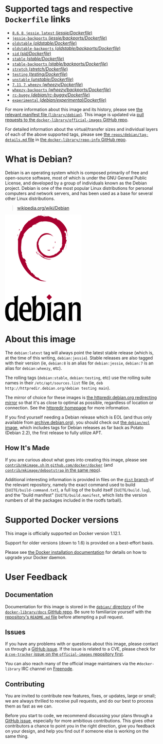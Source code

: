 # Supported tags and respective `Dockerfile` links

-	[`8.6`, `8`, `jessie`, `latest` (*jessie/Dockerfile*)](https://github.com/tianon/docker-brew-debian/blob/261f8d1fd3b61f1f790c1f47b006ca150064189b/jessie/Dockerfile)
-	[`jessie-backports` (*jessie/backports/Dockerfile*)](https://github.com/tianon/docker-brew-debian/blob/261f8d1fd3b61f1f790c1f47b006ca150064189b/jessie/backports/Dockerfile)
-	[`oldstable` (*oldstable/Dockerfile*)](https://github.com/tianon/docker-brew-debian/blob/261f8d1fd3b61f1f790c1f47b006ca150064189b/oldstable/Dockerfile)
-	[`oldstable-backports` (*oldstable/backports/Dockerfile*)](https://github.com/tianon/docker-brew-debian/blob/261f8d1fd3b61f1f790c1f47b006ca150064189b/oldstable/backports/Dockerfile)
-	[`sid` (*sid/Dockerfile*)](https://github.com/tianon/docker-brew-debian/blob/5262a068af848af6e4084a1853999f4df1d68a2a/sid/Dockerfile)
-	[`stable` (*stable/Dockerfile*)](https://github.com/tianon/docker-brew-debian/blob/261f8d1fd3b61f1f790c1f47b006ca150064189b/stable/Dockerfile)
-	[`stable-backports` (*stable/backports/Dockerfile*)](https://github.com/tianon/docker-brew-debian/blob/261f8d1fd3b61f1f790c1f47b006ca150064189b/stable/backports/Dockerfile)
-	[`stretch` (*stretch/Dockerfile*)](https://github.com/tianon/docker-brew-debian/blob/5262a068af848af6e4084a1853999f4df1d68a2a/stretch/Dockerfile)
-	[`testing` (*testing/Dockerfile*)](https://github.com/tianon/docker-brew-debian/blob/5262a068af848af6e4084a1853999f4df1d68a2a/testing/Dockerfile)
-	[`unstable` (*unstable/Dockerfile*)](https://github.com/tianon/docker-brew-debian/blob/5262a068af848af6e4084a1853999f4df1d68a2a/unstable/Dockerfile)
-	[`7.11`, `7`, `wheezy` (*wheezy/Dockerfile*)](https://github.com/tianon/docker-brew-debian/blob/261f8d1fd3b61f1f790c1f47b006ca150064189b/wheezy/Dockerfile)
-	[`wheezy-backports` (*wheezy/backports/Dockerfile*)](https://github.com/tianon/docker-brew-debian/blob/261f8d1fd3b61f1f790c1f47b006ca150064189b/wheezy/backports/Dockerfile)
-	[`rc-buggy` (*debian/rc-buggy/Dockerfile*)](https://github.com/tianon/dockerfiles/blob/22a998f815d55217afa0075411b810b8889ceac1/debian/rc-buggy/Dockerfile)
-	[`experimental` (*debian/experimental/Dockerfile*)](https://github.com/tianon/dockerfiles/blob/22a998f815d55217afa0075411b810b8889ceac1/debian/experimental/Dockerfile)

For more information about this image and its history, please see [the relevant manifest file (`library/debian`)](https://github.com/docker-library/official-images/blob/master/library/debian). This image is updated via [pull requests to the `docker-library/official-images` GitHub repo](https://github.com/docker-library/official-images/pulls?q=label%3Alibrary%2Fdebian).

For detailed information about the virtual/transfer sizes and individual layers of each of the above supported tags, please see [the `repos/debian/tag-details.md` file](https://github.com/docker-library/repo-info/blob/master/repos/debian/tag-details.md) in [the `docker-library/repo-info` GitHub repo](https://github.com/docker-library/repo-info).

# What is Debian?

Debian is an operating system which is composed primarily of free and open-source software, most of which is under the GNU General Public License, and developed by a group of individuals known as the Debian project. Debian is one of the most popular Linux distributions for personal computers and network servers, and has been used as a base for several other Linux distributions.

> [wikipedia.org/wiki/Debian](https://en.wikipedia.org/wiki/Debian)

![logo](https://raw.githubusercontent.com/docker-library/docs/b449be7df57e9ed9086bb5821bfb5d6cdc5d67a4/debian/logo.png)

# About this image

The `debian:latest` tag will always point the latest stable release (which is, at the time of this writing, `debian:jessie`). Stable releases are also tagged with their version (ie, `debian:8` is an alias for `debian:jessie`, `debian:7` is an alias for `debian:wheezy`, etc).

The rolling tags (`debian:stable`, `debian:testing`, etc) use the rolling suite names in their `/etc/apt/sources.list` file (ie, `deb
http://httpredir.debian.org/debian testing main`).

The mirror of choice for these images is [the httpredir.debian.org redirecting mirror](http://httpredir.debian.org) so that it's as close to optimal as possible, regardless of location or connection. See the [httpredir homepage](http://httpredir.debian.org) for more information.

If you find yourself needing a Debian release which is EOL (and thus only available from [archive.debian.org](http://archive.debian.org)), you should check out [the `debian/eol` image](https://hub.docker.com/r/debian/eol/), which includes tags for Debian releases as far back as Potato (Debian 2.2), the first release to fully utilize APT.

## How It's Made

If you are curious about what goes into creating this image, please see [`contrib/mkimage.sh` in `github.com/docker/docker`](https://github.com/docker/docker/blob/master/contrib/mkimage.sh) (and [`contrib/mkimage/debootstrap` in the same repo](https://github.com/docker/docker/blob/master/contrib/mkimage/debootstrap)).

Additional interesting information is provided in files on the [`dist` branch](https://github.com/tianon/docker-brew-debian/tree/dist) of the relevant repository, namely the exact command used to build (`SUITE/build-command.txt`), a full log of the build itself (`SUITE/build.log`), and the "build manifest" (`SUITE/build.manifest`, which lists the version numbers of all the packages included in the rootfs tarball).

# Supported Docker versions

This image is officially supported on Docker version 1.12.1.

Support for older versions (down to 1.6) is provided on a best-effort basis.

Please see [the Docker installation documentation](https://docs.docker.com/installation/) for details on how to upgrade your Docker daemon.

# User Feedback

## Documentation

Documentation for this image is stored in the [`debian/` directory](https://github.com/docker-library/docs/tree/master/debian) of the [`docker-library/docs` GitHub repo](https://github.com/docker-library/docs). Be sure to familiarize yourself with the [repository's `README.md` file](https://github.com/docker-library/docs/blob/master/README.md) before attempting a pull request.

## Issues

If you have any problems with or questions about this image, please contact us through a [GitHub issue](https://github.com/tianon/docker-brew-debian/issues). If the issue is related to a CVE, please check for [a `cve-tracker` issue on the `official-images` repository first](https://github.com/docker-library/official-images/issues?q=label%3Acve-tracker).

You can also reach many of the official image maintainers via the `#docker-library` IRC channel on [Freenode](https://freenode.net).

## Contributing

You are invited to contribute new features, fixes, or updates, large or small; we are always thrilled to receive pull requests, and do our best to process them as fast as we can.

Before you start to code, we recommend discussing your plans through a [GitHub issue](https://github.com/tianon/docker-brew-debian/issues), especially for more ambitious contributions. This gives other contributors a chance to point you in the right direction, give you feedback on your design, and help you find out if someone else is working on the same thing.
